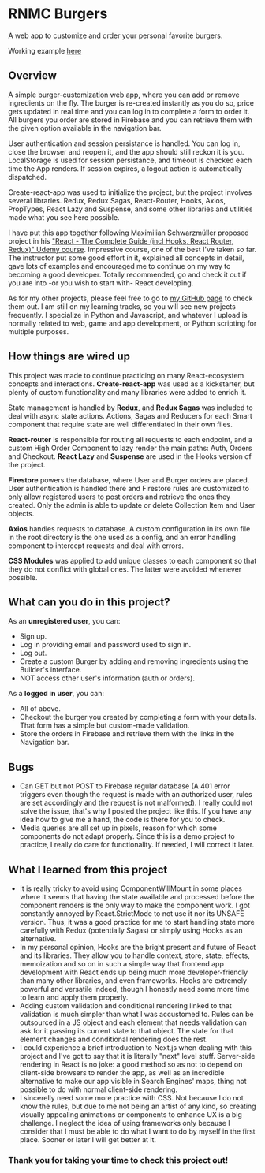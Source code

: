 RNMC Burgers
===================================

A web app to customize and order your personal favorite burgers.

Working example [here](https://rnmcburgers.web.app/)

Overview
-----------------------------------

A simple burger-customization web app, where you can add or remove ingredients on the fly. The burger is re-created instantly as you do so, price gets updated in real time and you can log in to complete a form to order it. All burgers you order are stored in Firebase and you can retrieve them with the given option available in the navigation bar.

User authentication and session persistance is handled. You can log in, close the browser and reopen it, and the app should still reckon it is you. LocalStorage is used for session persistance, and timeout is checked each time the App renders. If session expires, a logout action is automatically dispatched.

Create-react-app was used to initialize the project, but the project involves several libraries. Redux, Redux Sagas, React-Router, Hooks, Axios, PropTypes, React Lazy and Suspense, and some other libraries and utilities made what you see here possible.

I have put this app together following Maximilian Schwarzmüller proposed project in his ["React - The Complete Guide (incl Hooks, React Router, Redux)" Udemy course](https://www.udemy.com/course/react-the-complete-guide-incl-redux/). Impressive course, one of the best I've taken so far. The instructor put some good effort in it, explained all concepts in detail, gave lots of examples and encouraged me to continue on my way to becoming a good developer. Totally recommended, go and check it out if you are into -or you wish to start with- React developing.

As for my other projects, please feel free to go to [my GitHub page](https://github.com/RenzoMurinaCadierno) to check them out. I am still on my learning tracks, so you will see new projects frequently. I specialize in Python and Javascript, and whatever I upload is normally related to web, game and app development, or Python scripting for multiple purposes.


How things are wired up
-----------------------------------

This project was made to continue practicing on many React-ecosystem concepts and interactions. **Create-react-app** was used as a kickstarter, but plenty of custom functionality and many libraries were added to enrich it.

State management is handled by **Redux**, and **Redux Sagas** was included to deal with async state actions. Actions, Sagas and Reducers for each Smart component that require state are well differentiated in their own files.

**React-router** is responsible for routing all requests to each endpoint, and a custom High Order Component to lazy render the main paths: Auth, Orders and Checkout. **React Lazy** and **Suspense** are used in the Hooks version of the project.

**Firestore** powers the database, where User and Burger orders are placed. User authentication is handled there and Firestore rules are customized to only allow registered users to post orders and retrieve the ones they created. Only the admin is able to update or delete Collection Item and User objects.

**Axios** handles requests to database. A custom configuration in its own file in the root directory is the one used as a config, and an error handling component to intercept requests and deal with errors.

**CSS Modules** was applied to add unique classes to each component so that they do not conflict with global ones. The latter were avoided whenever possible.


What can you do in this project?
-----------------------------------

As an **unregistered user**, you can:

- Sign up.
- Log in providing email and password used to sign in.
- Log out.
- Create a custom Burger by adding and removing ingredients using the Builder's interface.
- NOT access other user's information (auth or orders).

As a **logged in user**, you can:

- All of above.
- Checkout the burger you created by completing a form with your details. That form has a simple but custom-made validation.
- Store the orders in Firebase and retrieve them with the links in the Navigation bar.

Bugs
-----------------------------------
- Can GET but not POST to Firebase regular database (A 401 error triggers even though the request is made with an authorized user, rules are set accordingly and the request is not malformed). I really could not solve the issue, that's why I posted the project like this. If you have any idea how to give me a hand, the code is there for you to check.
- Media queries are all set up in pixels, reason for which some components do not adapt properly. Since this is a demo project to practice, I really do care for functionality. If needed, I will correct it later.


What I learned from this project
-----------------------------------

- It is really tricky to avoid using ComponentWillMount in some places where it seems that having the state available and processed before the component renders is the only way to make the component work. I got constantly annoyed by React.StrictMode to not use it nor its UNSAFE version. Thus, it was a good practice for me to start handling state more carefully with Redux (potentially Sagas) or simply using Hooks as an alternative.
- In my personal opinion, Hooks are the bright present and future of React and its libraries. They allow you to handle context, store, state, effects, memoization and so on in such a simple way that frontend app development with React ends up being much more developer-friendly than many other libraries, and even frameworks. Hooks are extremely powerful and versatile indeed, though I honestly need some more time to learn and apply them properly.
- Adding custom validation and conditional rendering linked to that validation is much simpler than what I was accustomed to. Rules can be outsourced in a JS object and each element that needs validation can ask for it passing its current state to that object. The state for that element changes and conditional rendering does the rest.
- I could experience a brief introduction to Next.js when dealing with this project and I've got to say that it is literally "next" level stuff. Server-side rendering in React is no joke: a good method so as not to depend on client-side browsers to render the app, as well as an incredible alternative to make our app visible in Search Engines' maps, thing not possible to do with normal client-side rendering.
- I sincerelly need some more practice with CSS. Not because I do not know the rules, but due to me not being an artist of any kind, so creating visually appealing animations or components to enhance UX is a big challenge. I neglect the idea of using frameworks only because I consider that I must be able to do what I want to do by myself in the first place. Sooner or later I will get better at it.

### Thank you for taking your time to check this project out!
